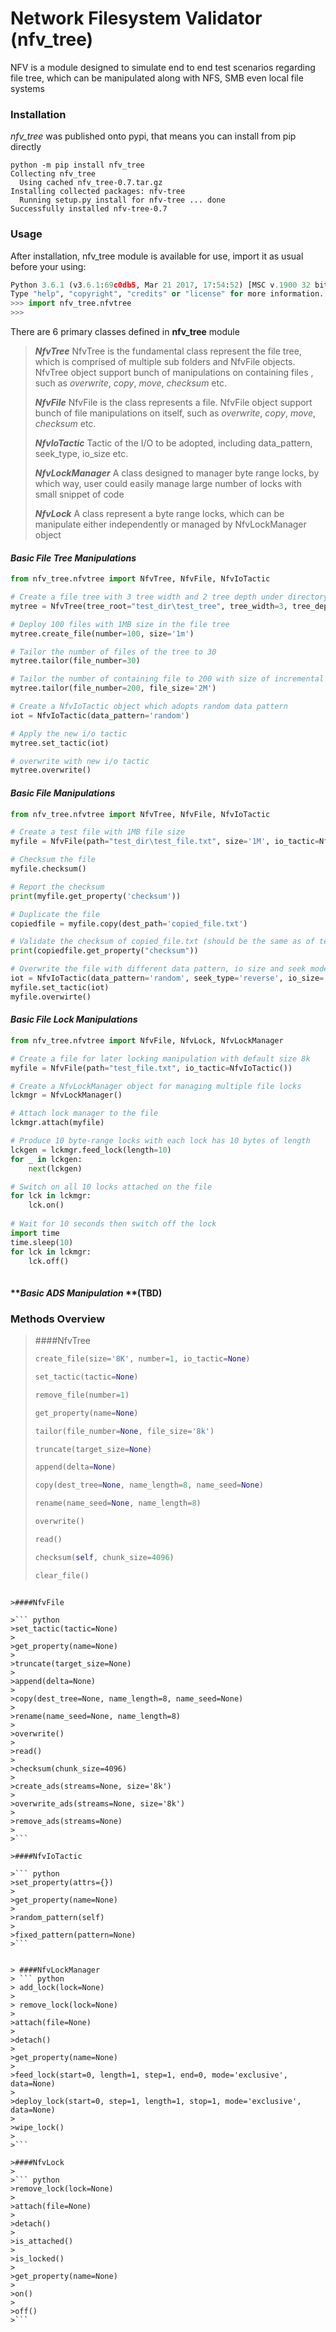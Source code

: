 
Network Filesystem Validator (nfv_tree)
========================

NFV is a module designed to simulate end to end test scenarios regarding file tree, which can be manipulated along with NFS, SMB even local file systems

### Installation
_nfv_tree_  was published onto pypi, that means you can install from pip directly 
```
python -m pip install nfv_tree
Collecting nfv_tree
  Using cached nfv_tree-0.7.tar.gz
Installing collected packages: nfv-tree
  Running setup.py install for nfv-tree ... done
Successfully installed nfv-tree-0.7
```

### Usage
After installation, nfv_tree module is available for use, import it as usual before your using:
``` python
Python 3.6.1 (v3.6.1:69c0db5, Mar 21 2017, 17:54:52) [MSC v.1900 32 bit (Intel)] on win32
Type "help", "copyright", "credits" or "license" for more information.
>>> import nfv_tree.nfvtree
>>>
```

There are 6 primary classes defined in **nfv_tree** module
> _**NfvTree**_
> NfvTree is the fundamental class represent the file tree, which is comprised of multiple sub folders and NfvFile objects. NfvTree object support bunch of manipulations on containing files , such as _overwrite_, _copy_, _move_, _checksum_ etc.
> 
> _**NfvFile**_
> NfvFile is the class represents a file. NfvFile object support bunch of file manipulations on itself, such as _overwrite_, _copy_, _move_, _checksum_ etc.
>
> _**NfvIoTactic**_
> Tactic of the I/O to be adopted, including data_pattern, seek_type, io_size etc.
>
> _**NfvLockManager**_
> A class designed to manager byte range locks, by which way, user could easily manage large number of locks with small snippet of code
> 
> _**NfvLock**_
> A class represent a byte range locks, which can be manipulate either independently or managed by NfvLockManager object

#### **_Basic File Tree Manipulations_**
 
``` python
from nfv_tree.nfvtree import NfvTree, NfvFile, NfvIoTactic

# Create a file tree with 3 tree width and 2 tree depth under directory test_dir\test_tree
mytree = NfvTree(tree_root="test_dir\test_tree", tree_width=3, tree_depth=2)

# Deploy 100 files with 1MB size in the file tree
mytree.create_file(number=100, size='1m')

# Tailor the number of files of the tree to 30
mytree.tailor(file_number=30)

# Tailor the number of containing file to 200 with size of incremental file 2 MB
mytree.tailor(file_number=200, file_size='2M')

# Create a NfvIoTactic object which adopts random data pattern
iot = NfvIoTactic(data_pattern='random')

# Apply the new i/o tactic
mytree.set_tactic(iot)

# overwrite with new i/o tactic
mytree.overwrite()
```
#### **_Basic File Manipulations_**
``` python
from nfv_tree.nfvtree import NfvTree, NfvFile, NfvIoTactic

# Create a test file with 1MB file size
myfile = NfvFile(path="test_dir\test_file.txt", size='1M', io_tactic=NfvIoTactic())

# Checksum the file 
myfile.checksum()

# Report the checksum 
print(myfile.get_property('checksum'))

# Duplicate the file
copiedfile = myfile.copy(dest_path='copied_file.txt')

# Validate the checksum of copied_file.txt (should be the same as of test_file.txt)
print(copiedfile.get_property("checksum"))

# Overwrite the file with different data pattern, io size and seek mode
iot = NfvIoTactic(data_pattern='random', seek_type='reverse', io_size='3k')
myfile.set_tactic(iot)
myfile.overwirte()
```

#### **_Basic File Lock Manipulations_**
``` python
from nfv_tree.nfvtree import NfvFile, NfvLock, NfvLockManager

# Create a file for later locking manipulation with default size 8k
myfile = NfvFile(path="test_file.txt", io_tactic=NfvIoTactic())

# Create a NfvLockManager object for managing multiple file locks
lckmgr = NfvLockManager()

# Attach lock manager to the file
lckmgr.attach(myfile)

# Produce 10 byte-range locks with each lock has 10 bytes of length 
lckgen = lckmgr.feed_lock(length=10)
for _ in lckgen:
    next(lckgen)

# Switch on all 10 locks attached on the file
for lck in lckmgr:
    lck.on()
    
# Wait for 10 seconds then switch off the lock
import time
time.sleep(10)
for lck in lckmgr:
    lck.off()
    
```

#### **_Basic ADS Manipulation_ **(TBD)



### Methods Overview

>####NfvTree
>
>``` python
>create_file(size='8K', number=1, io_tactic=None)
>
>set_tactic(tactic=None)
>
>remove_file(number=1)
>
>get_property(name=None)
>
>tailor(file_number=None, file_size='8k')
>
>truncate(target_size=None)
>
>append(delta=None)
>
>copy(dest_tree=None, name_length=8, name_seed=None)
>
>rename(name_seed=None, name_length=8)
>
>overwrite()
>
>read()
>
>checksum(self, chunk_size=4096)
>
>clear_file()
```

>####NfvFile

>``` python
>set_tactic(tactic=None)
>
>get_property(name=None)
>
>truncate(target_size=None)
>
>append(delta=None)
>
>copy(dest_tree=None, name_length=8, name_seed=None)
>
>rename(name_seed=None, name_length=8)
>
>overwrite()
>
>read()
>
>checksum(chunk_size=4096)
>
>create_ads(streams=None, size='8k')
>
>overwrite_ads(streams=None, size='8k')
>
>remove_ads(streams=None)
>
>```

>####NfvIoTactic

>``` python
>set_property(attrs={})
>
>get_property(name=None)
>
>random_pattern(self)
>
>fixed_pattern(pattern=None)
>```


> ####NfvLockManager
> ``` python
> add_lock(lock=None)
> 
> remove_lock(lock=None)
>
>attach(file=None)
>
>detach()
>
>get_property(name=None)
>
>feed_lock(start=0, length=1, step=1, end=0, mode='exclusive', data=None)
>
>deploy_lock(start=0, step=1, length=1, stop=1, mode='exclusive', data=None)
>
>wipe_lock()
>
>```

>####NfvLock
>
>``` python
>remove_lock(lock=None)
>
>attach(file=None)
>
>detach()
>
>is_attached()
>
>is_locked()
>
>get_property(name=None)
>
>on()
>
>off()
>```